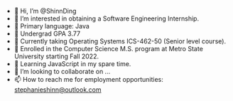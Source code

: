 - 👋 Hi, I’m @ShinnDing
- 👀 I’m interested in obtaining a Software Engineering Internship.
- 🌱 Primary language: Java
- 🌱 Undergrad GPA 3.77
- 🌱 Currently taking Operating Systems ICS-462-50 (Senior level course).
- 🌱 Enrolled in the Computer Science M.S. program at Metro State University starting Fall 2022.
- 🌱 Learning JavaScript in my spare time.
- 💞️ I’m looking to collaborate on ...
- 📫 How to reach me for employment opportunities:  stephanieshinn@outlook.com

<!---
ShinnDing/ShinnDing is a ✨ special ✨ repository because its `README.md` (this file) appears on your GitHub profile.
You can click the Preview link to take a look at your changes.
--->
